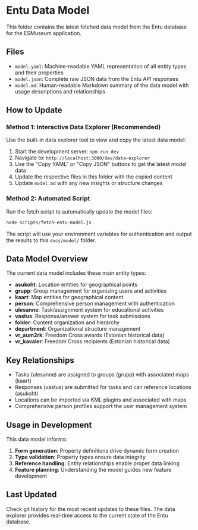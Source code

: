# Entu Data Model

This folder contains the latest fetched data model from the Entu database for the ESMuseum application.

## Files

- `model.yaml`: Machine-readable YAML representation of all entity types and their properties
- `model.json`: Complete raw JSON data from the Entu API responses
- `model.md`: Human-readable Markdown summary of the data model with usage descriptions and relationships

## How to Update

### Method 1: Interactive Data Explorer (Recommended)

Use the built-in data explorer tool to view and copy the latest data model:

1. Start the development server: `npm run dev`
2. Navigate to: `http://localhost:3000/dev/data-explorer`
3. Use the "Copy YAML" or "Copy JSON" buttons to get the latest model data
4. Update the respective files in this folder with the copied content
5. Update `model.md` with any new insights or structure changes

### Method 2: Automated Script

Run the fetch script to automatically update the model files:

```bash
node scripts/fetch-entu-model.js
```

The script will use your environment variables for authentication and output the results to this `docs/model/` folder.

## Data Model Overview

The current data model includes these main entity types:

- **asukoht**: Location entities for geographical points
- **grupp**: Group management for organizing users and activities  
- **kaart**: Map entities for geographical content
- **person**: Comprehensive person management with authentication
- **ulesanne**: Task/assignment system for educational activities
- **vastus**: Response/answer system for task submissions
- **folder**: Content organization and hierarchy
- **department**: Organizational structure management
- **vr_aum2rk**: Freedom Cross awards (Estonian historical data)
- **vr_kavaler**: Freedom Cross recipients (Estonian historical data)

## Key Relationships

- Tasks (ulesanne) are assigned to groups (grupp) with associated maps (kaart)
- Responses (vastus) are submitted for tasks and can reference locations (asukoht)
- Locations can be imported via KML plugins and associated with maps
- Comprehensive person profiles support the user management system

## Usage in Development

This data model informs:

1. **Form generation**: Property definitions drive dynamic form creation
2. **Type validation**: Property types ensure data integrity
3. **Reference handling**: Entity relationships enable proper data linking
4. **Feature planning**: Understanding the model guides new feature development

## Last Updated

Check git history for the most recent updates to these files. The data explorer provides real-time access to the current state of the Entu database.
